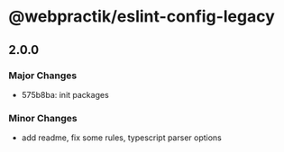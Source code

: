 # @webpractik/eslint-config-legacy

## 2.0.0

### Major Changes

- 575b8ba: init packages

### Minor Changes

- add readme, fix some rules, typescript parser options
